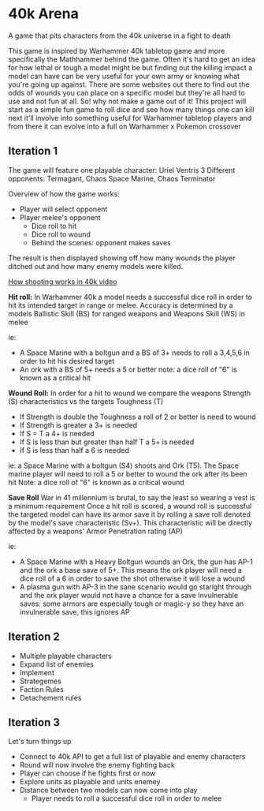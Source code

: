 # 40k Arena 
A game that pits characters from the 40k universe in a fight to death

This game is inspired by Warhammer 40k tabletop game and more specifically the Mathhammer behind the game. Often it's hard to get an idea for how lethal or tough a model might be but finding out the killing impact a model can have can be very useful for your own army or knowing what you're going up against. There are some websites out there to find out the odds of wounds you can place on a specific model but they're all hard to use and not fun at all. So! why not make a game out of it! This project will start as a simple fun game to roll dice and see how many things one can kill next it'll involve into something useful for Warhammer tabletop players and from there it can evolve into a full on Warhammer x Pokemon crossover

 ## Iteration 1

 The game will feature one playable character: Uriel Ventris
 3 Different opponents: Termagant, Chaos Space Marine, Chaos Terminator

 Overview of how the game works:

 - Player will select opponent
 - Player melee's opponent
   - Dice roll to hit
   - Dice roll to wound
   - Behind the scenes: opponent makes saves

 The result is then displayed showing off how many wounds the player ditched out and how many enemy models were killed.

[How shooting works in 40k video](url=https://www.youtube.com/watch?v=P2ubmPDr_Ps)

<b>Hit roll:</b> 
In Warhammer 40k a model needs a successful dice roll in order to hit its intended target in range or melee. Accuracy is determined by a models Ballistic Skill (BS) for ranged weapons and Weapons Skill (WS) in melee

ie: 
- A Space Marine with a boltgun and a BS of 3+ needs to roll a 3,4,5,6 in order to hit his desired target
- An ork with a BS of 5+ needs a 5 or better
note: a dice roll of "6" is known as a critical hit

<b>Wound Roll:</b>
In order for a hit to wound we compare the weapons Strength (S) characteristics vs the targets Toughness (T)
- If Strength is double the Toughness a roll of 2 or better is need to wound
- If Strength is greater a 3+ is needed
- If S = T a 4+ is needed
- If S is less than but greater than half T a 5+ is needed
- If S is less than half a 6 is needed

ie: a Space Marine with a boltgun (S4) shoots and Ork (T5). The Space marine player will need to roll a 5 or better to wound the ork after its been hit
Note: a dice roll of "6" is known as a critical wound

<b>Save Roll</b>
War in 41 millennium is brutal, to say the least so wearing a vest is a minimum requirement
Once a hit roll is scored, a wound roll is successful the targeted model can have its armor save it by rolling a save roll denoted by the model's save characteristic (Sv+). This characteristic will be directly affected by a weapons' Armor Penetration rating (AP)

ie: 
- A Space Marine with a Heavy Boltgun wounds an Ork, the gun has AP-1 and the ork a base save of 5+. This means the ork player will need a dice roll of a 6 in order to save the shot otherwise it will lose a wound
- A plasma gun with AP-3 in the sane scenario would go staright through and the ork player would not have a chance for a save
Invulnerable saves: some armors are especially tough or magic-y so they have an invulnerable save, this ignores AP

## Iteration 2
- Multiple playable characters
- Expand list of enemies
- Implement
 - Strategemes
 - Faction Rules
 - Detachement rules

## Iteration 3

 Let's turn things up
 - Connect to 40k API to get a full list of playable and enemy characters
 - Round will now involve the enemy fighting back
 - Player can choose if he fights first or now
 - Explore units as playable and units enemey
 - Distance between two models can now come into play
   - Player needs to roll a successful dice roll in order to melee
